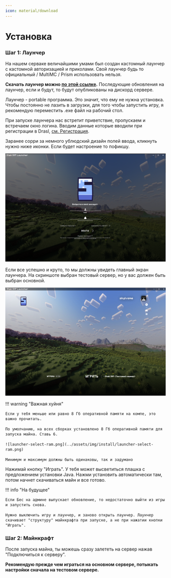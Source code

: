 ```yaml
---
icon: material/download
---
```


# Установка

### Шаг 1: Лаунчер

На нашем серваке величайшими умами был создан кастомный лаунчер с кастомной авторизацией и приколами.
Свой лаунчер будь то официальный / MultiMC / Prism использовать нельзя.

**Скачать лаунчер можно [по этой ссылке](https://files.staki.online/mc/Staki%20SMP%20Launcher.exe).** 
Последующие обновления на лаунчер, если и будут, то будут опубликованы на дискорд сервере.

Лаунчер - portable программа. Это значит, что ему не нужна установка. 
Чтобы постоянно не лазить в загрузки, для того чтобы запустить игру, я рекомендую переместить .exe файл на рабочий стол.

При запуске лаунчера нас встретит приветствие, пропускаем и встречаем окно логина. 
Вводим данные которые вводили при регистрации в Drasl, [см. Регистрация](register.md).

Заранее сорри за немного ублюдский дизайн полей ввода, кликнуть нужно ниже иконки. Если будет настроение то пофикшу.

![launcher-login.png](../assets/img/install/launcher-login.png)

Если все успешно и круто, то мы должны увидеть главный экран лаунчера.
На скриншоте выбран тестовый сервер, но у вас должен быть выбран основной.

![launcher-login-success.png](../assets/img/install/launcher-login-success.png)

!!! warning "Важная хуйня"

    Если у тебя меньше или равно 8 Гб оперативной памяти на компе, это важно прочитать.
    
    По умолчанию, на всех сборках установлено 8 Гб оперативной памяти для запуска майна. Ставь 6.

    ![launcher-select-ram.png](../assets/img/install/launcher-select-ram.png)

    Минимум и максимум должны быть одинаковы, так и задумано

Нажимай кнопку "Играть". У тебя может высветиться плашка с предложением установки Java. 
Нажми установить автоматически там, потом начнет скачиваться майн и все готово.

!!! info "На будущее"

    Если Бес на админе выпускает обновление, то недостаточно выйти из игры и запустить снова.
    
    Нужно выключить игру и лаунчер, и заново открыть лаунчер. Лаунчер скачивает "структуру" майнкрафта при запуске, а не при нажатии кнопки "Играть".

### Шаг 2: Майнкрафт

После запуска майна, ты можешь сразу залететь на сервер нажав "Подключиться к серверу".

**Рекомендую прежде чем играться на основном сервере, потыкать настройки сначала на тестовом сервере.**
